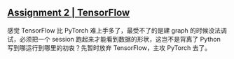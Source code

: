 [Assignment 2 | TensorFlow](https://github.com/FortiLeiZhang/cs231n/blob/master/code/cs231n/assignment2/TensorFlow.ipynb)
---
感觉 TensorFlow 比 PyTorch 难上手多了，最受不了的是建 graph 的时候没法调试，必须把一个 session 跑起来才能看到数据的形状，这岂不是背离了 Python 写到哪运行到哪里的初衷？先暂时放弃 TensorFlow，主攻 PyTorch 去了。

